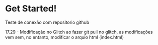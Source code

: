 # Get Started!

Teste de conexão com repositorio github

17.29 - Modificação no Glitch
  ao fazer git pull no  glitch, as modificações vem sem, no entanto, modificar 
  o arquio html (index.html)